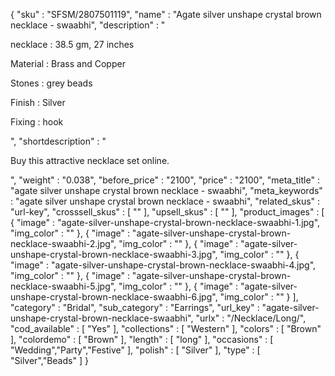 {
  "sku" : "SFSM/2807501119",
  "name" : "Agate silver unshape crystal brown necklace - swaabhi",
  "description" : "<p>necklace : 38.5 gm, 27 inches</p> <p>Material : Brass and Copper</p> <p>Stones : grey beads</p> <p>Finish : Silver</p> <p>Fixing : hook</p>",
  "shortdescription" : "<p>Buy this attractive necklace set online.</p>",
  "weight" : "0.038",
  "before_price" : "2100",
  "price" : "2100",
  "meta_title" : "agate silver unshape crystal brown necklace - swaabhi",
  "meta_keywords" : "agate silver unshape crystal brown necklace - swaabhi",
  "related_skus" : "url-key",
  "crosssell_skus" : [ "" ],
  "upsell_skus" : [ "" ],
  "product_images" : [ {
    "image" : "agate-silver-unshape-crystal-brown-necklace-swaabhi-1.jpg",
    "img_color" : ""
  }, {
    "image" : "agate-silver-unshape-crystal-brown-necklace-swaabhi-2.jpg",
    "img_color" : ""
  }, {
    "image" : "agate-silver-unshape-crystal-brown-necklace-swaabhi-3.jpg",
    "img_color" : ""
  }, {
    "image" : "agate-silver-unshape-crystal-brown-necklace-swaabhi-4.jpg",
    "img_color" : ""
  }, {
    "image" : "agate-silver-unshape-crystal-brown-necklace-swaabhi-5.jpg",
    "img_color" : ""
  }, {
    "image" : "agate-silver-unshape-crystal-brown-necklace-swaabhi-6.jpg",
    "img_color" : ""
  } ],
  "category" : "Bridal",
  "sub_category" : "Earrings",
  "url_key" : "agate-silver-unshape-crystal-brown-necklace-swaabhi",
  "urlx" : "/Necklace/Long/",
  "cod_available" : [ "Yes" ],
  "collections" : [ "Western" ],
  "colors" : [ "Brown" ],
  "colordemo" : [ "Brown" ],
  "length" : [ "long" ],
  "occasions" : [ "Wedding","Party","Festive" ],
  "polish" : [ "Silver" ],
  "type" : [ "Silver","Beads" ]
}